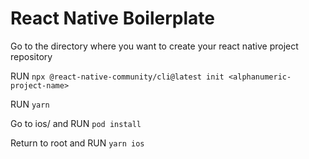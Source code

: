 # React Native Boilerplate

Go to the directory where you want to create your react native project repository

RUN `npx @react-native-community/cli@latest init <alphanumeric-project-name>`

RUN `yarn`

Go to ios/ and RUN `pod install`

Return to root and RUN `yarn ios`
